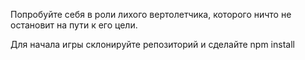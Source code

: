 Попробуйте себя в роли лихого вертолетчика, которого ничто не остановит на пути к его цели. 

Для начала игры склонируйте репозиторий и сделайте npm install
